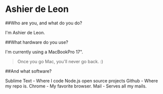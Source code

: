 # Ashier de Leon

##Who are you, and what do you do?

I'm Ashier de Leon.

##What hardware do you use?

I'm currently using a MacBookPro 17".

>Once you go Mac, you'll never go back. :)

##And what software?

Sublime Text - Where I code Node.js open source projects
Github - Where my repo is.
Chrome - My favorite browser.
Mail - Serves all my mails.
